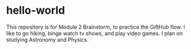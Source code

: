# hello-world
This repository is for Module 2 Brainstorm, to practice the GiftHub flow.
I like to go hiking, binge watch tv shows, and play video games. I plan on studying Astronomy and Physics.
